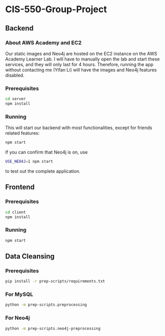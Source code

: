 # CIS-550-Group-Project

## Backend

### About AWS Academy and EC2

Our static images and Neo4j are hosted on the EC2 instance on the AWS Academy
Learner Lab.
I will have to manually open the lab and start these services,
and they will only last for 4 hours.
Therefore, running the app without contacting me (Yifan Li) will have the
images and Neo4j features disabled.

### Prerequisites

```bash
cd server
npm install
```

### Running

This will start our backend with most functionalities,
except for friends related features:

```bash
npm start
```

If you can confirm that Neo4j is on, use

```bash
USE_NEO4J=1 npm start
```

to test out the complete application.


## Frontend

### Prerequisites

```bash
cd client
npm install
```

### Running

```bash
npm start
```


## Data Cleansing

### Prerequisites

```bash
pip install -r prep-scripts/requirements.txt
```

### For MySQL

```bash
python -m prep-scripts.preprocessing
```

### For Neo4j

```bash
python -m prep-scripts.neo4j-preprocessing
```




